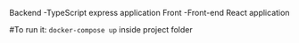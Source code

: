 Backend
  -TypeScript express application
Front
  -Front-end React application

#To run it:
`docker-compose up` inside project folder
